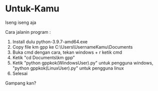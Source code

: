 # Untuk-Kamu
Iseng iseng aja

Cara jalanin program :

1. Install dulu python-3.9.7-amd64.exe
2. Copy file km gpp ke C:\Users\UsernameKamu\Documents
3. Buka cmd dengan cara, tekan windows + r ketik cmd
4. Ketik "cd Documents\km gpp"
5. Ketik "python gppkok(WindowsUser).py" untuk pengguna windows, "python gppkok(LinuxUser).py" untuk pengguna linux
6. Selesai

Gampang kan?
